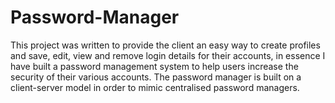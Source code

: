 # Password-Manager
This project was written to provide the client an easy way to create profiles and save, edit, view and remove login details for their accounts, in essence I have built a password management system to help users increase the security of their various accounts. The password manager is built on a client-server model in order to mimic centralised password managers. 
